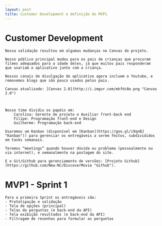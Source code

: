 ```yaml
---
layout: post
title: Customer Development e definição do MVP1
---
```


# Customer Development

	Nossa validação resultou em algumas mudanças no Canvas do projeto.

	Nosso público principal mudou para os pais de crianças que procuram filmes adequados para a idade deles, já que muitos pais responderam que usariam o aplicativo junto com a criança.

	Nossos canais de divulgação do aplicativo agora incluem o Youtube, e removemos blogs que são pouco usados pelos pais.

	Canvas atualizado: [Canvas 2.0](http://i.imgur.com/mkfdc8e.png "Canvas 2.0")



	Nosso time dividiu os papéis em:
		Carolina: Gerente de projeto e Auxiliar front-back end
		Filipe: Programação front-end e Design
		Guilherme: Programação back-end

	Usaremos um Kanban (disponível em [Kanban](https://goo.gl/i9qnBJ "Kanban")) para gerenciar os entregáveis a serem feitos, subdivididos em tasks semanais.

	Teremos “meetings” quando houver dúvida ou problema (pessoalmente ou via internet), e semanalmente na postagem do site.

	E o Git/Github para gerenciamento de versões: [Projeto Github](https://github.com/New-NC/DiscoverMovie "Github").

# MVP1 - Sprint 1

	Para a primeira Sprint os entregáveis são:
	- Prototipação e validação
	- Tela de opções (principal)
	- Telas de perguntas (e back-end da API)
	- Tela exibição resultados (e back-end da API)
	- Filtragem de resenhas para formular as perguntas
